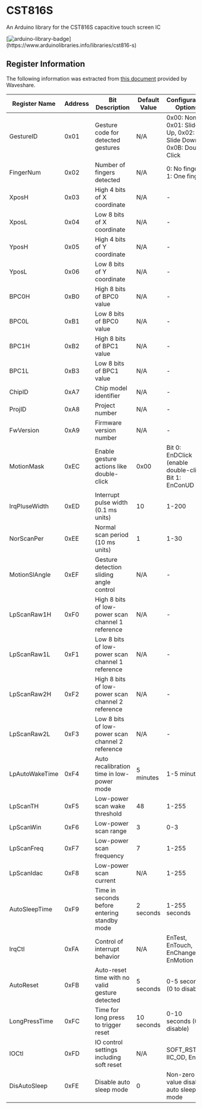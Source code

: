 # CST816S
 An Arduino library for the CST816S capacitive touch screen IC
 
 [![arduino-library-badge](https://www.ardu-badge.com/badge/CST816S.svg?)](https://www.arduinolibraries.info/libraries/cst816-s)

 ## Register Information

 The following information was extracted from [this document](https://www.waveshare.com/w/upload/c/c2/CST816S_register_declaration.pdf) provided by Waveshare.

 | Register Name     | Address | Bit Description                                       | Default Value | Configuration Options                                          |
|-------------------|---------|-------------------------------------------------------|---------------|----------------------------------------------------------------|
| GestureID         | 0x01    | Gesture code for detected gestures                    | N/A           | 0x00: None, 0x01: Slide Up, 0x02: Slide Down, 0x0B: Double Click |
| FingerNum         | 0x02    | Number of fingers detected                            | N/A           | 0: No finger, 1: One finger                                    |
| XposH             | 0x03    | High 4 bits of X coordinate                           | N/A           | -                                                              |
| XposL             | 0x04    | Low 8 bits of X coordinate                            | N/A           | -                                                              |
| YposH             | 0x05    | High 4 bits of Y coordinate                           | N/A           | -                                                              |
| YposL             | 0x06    | Low 8 bits of Y coordinate                            | N/A           | -                                                              |
| BPC0H             | 0xB0    | High 8 bits of BPC0 value                             | N/A           | -                                                              |
| BPC0L             | 0xB1    | Low 8 bits of BPC0 value                              | N/A           | -                                                              |
| BPC1H             | 0xB2    | High 8 bits of BPC1 value                             | N/A           | -                                                              |
| BPC1L             | 0xB3    | Low 8 bits of BPC1 value                              | N/A           | -                                                              |
| ChipID            | 0xA7    | Chip model identifier                                 | N/A           | -                                                              |
| ProjID            | 0xA8    | Project number                                        | N/A           | -                                                              |
| FwVersion         | 0xA9    | Firmware version number                               | N/A           | -                                                              |
| MotionMask        | 0xEC    | Enable gesture actions like double-click              | 0x00          | Bit 0: EnDClick (enable double-click), Bit 1: EnConUD          |
| IrqPluseWidth     | 0xED    | Interrupt pulse width (0.1 ms units)                  | 10            | 1-200                                                          |
| NorScanPer        | 0xEE    | Normal scan period (10 ms units)                      | 1             | 1-30                                                           |
| MotionSlAngle     | 0xEF    | Gesture detection sliding angle control               | N/A           | -                                                              |
| LpScanRaw1H       | 0xF0    | High 8 bits of low-power scan channel 1 reference     | N/A           | -                                                              |
| LpScanRaw1L       | 0xF1    | Low 8 bits of low-power scan channel 1 reference      | N/A           | -                                                              |
| LpScanRaw2H       | 0xF2    | High 8 bits of low-power scan channel 2 reference     | N/A           | -                                                              |
| LpScanRaw2L       | 0xF3    | Low 8 bits of low-power scan channel 2 reference      | N/A           | -                                                              |
| LpAutoWakeTime    | 0xF4    | Auto recalibration time in low-power mode             | 5 minutes     | 1-5 minutes                                                    |
| LpScanTH          | 0xF5    | Low-power scan wake threshold                         | 48            | 1-255                                                          |
| LpScanWin         | 0xF6    | Low-power scan range                                  | 3             | 0-3                                                            |
| LpScanFreq        | 0xF7    | Low-power scan frequency                              | 7             | 1-255                                                          |
| LpScanIdac        | 0xF8    | Low-power scan current                                | N/A           | 1-255                                                          |
| AutoSleepTime     | 0xF9    | Time in seconds before entering standby mode          | 2 seconds     | 1-255 seconds                                                  |
| IrqCtl            | 0xFA    | Control of interrupt behavior                         | N/A           | EnTest, EnTouch, EnChange, EnMotion                            |
| AutoReset         | 0xFB    | Auto-reset time with no valid gesture detected        | 5 seconds     | 0-5 seconds (0 to disable)                                     |
| LongPressTime     | 0xFC    | Time for long press to trigger reset                  | 10 seconds    | 0-10 seconds (0 to disable)                                    |
| IOCtl             | 0xFD    | IO control settings including soft reset              | N/A           | SOFT_RST, IIC_OD, En1v8                                        |
| DisAutoSleep      | 0xFE    | Disable auto sleep mode                               | 0             | Non-zero value disables auto sleep mode                        |
